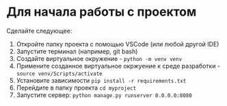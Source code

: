# Для начала работы с проектом
Сделайте следующее:
1) Откройте папку проекта с помощью VSCode (или любой другой IDE)
2) Запустите терминал (например, git bash)
3) Создайте виртуальное окружение - `python -m venv venv`
4) Примените созданное виртуальное окржуение к среде разработки - `source venv/Scripts/activate`
5) Установите зависимости `pip install -r requirements.txt`
6) Перейдите в папку проекта `cd myproject`
7) Запустите сервер: `python manage.py runserver 0.0.0.0:8080`